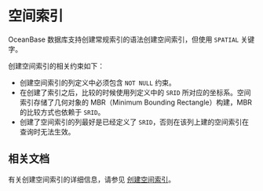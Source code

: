 # 空间索引

OceanBase 数据库支持创建常规索引的语法创建空间索引，但使用 `SPATIAL` 关键字。

创建空间索引的相关约束如下：

* 创建空间索引的列定义中必须包含 `NOT NULL` 约束。
* 在创建了索引之后，比较的时候使用列定义中的 `SRID` 所对应的坐标系。空间索引存储了几何对象的 MBR（Minimum Bounding Rectangle）构建，MBR 的比较方式也依赖于 `SRID`。
* 创建了空间索引的列最好是已经定义了 `SRID`，否则在该列上建的空间索引在查询时无法生效。

## 相关文档

有关创建空间索引的详细信息，请参见 [创建空间索引](../../../../400.development-reference/100.sql-syntax/200.common-tenant-of-mysql-mode/100.basic-elements-of-mysql-mode/100.data-type-of-mysql-mode/900.spatial-data-type-of-mysql-mode/400.create-spatial-indexes-of-mysql-mode.md)。
